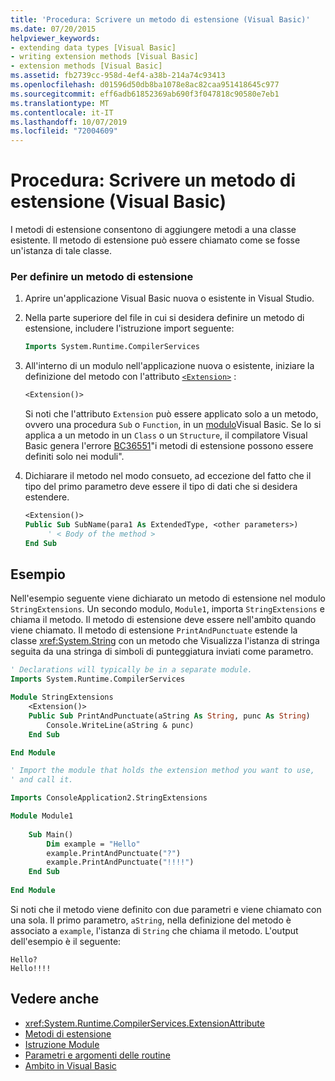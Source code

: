 ```yaml
---
title: 'Procedura: Scrivere un metodo di estensione (Visual Basic)'
ms.date: 07/20/2015
helpviewer_keywords:
- extending data types [Visual Basic]
- writing extension methods [Visual Basic]
- extension methods [Visual Basic]
ms.assetid: fb2739cc-958d-4ef4-a38b-214a74c93413
ms.openlocfilehash: d01596d50db8ba1078e8ac82caa951418645c977
ms.sourcegitcommit: eff6adb61852369ab690f3f047818c90580e7eb1
ms.translationtype: MT
ms.contentlocale: it-IT
ms.lasthandoff: 10/07/2019
ms.locfileid: "72004609"
---
```

# <a name="how-to-write-an-extension-method-visual-basic"></a>Procedura: Scrivere un metodo di estensione (Visual Basic)

I metodi di estensione consentono di aggiungere metodi a una classe esistente. Il metodo di estensione può essere chiamato come se fosse un'istanza di tale classe.

### <a name="to-define-an-extension-method"></a>Per definire un metodo di estensione

1. Aprire un'applicazione Visual Basic nuova o esistente in Visual Studio.

2. Nella parte superiore del file in cui si desidera definire un metodo di estensione, includere l'istruzione import seguente:

    ```vb
    Imports System.Runtime.CompilerServices
    ```

3. All'interno di un modulo nell'applicazione nuova o esistente, iniziare la definizione del metodo con l'attributo [`<Extension>`](xref:System.Runtime.CompilerServices.ExtensionAttribute) :

    ```vb
    <Extension()>
    ```
 
   Si noti che l'attributo `Extension` può essere applicato solo a un metodo, ovvero una procedura `Sub` o `Function`, in un [modulo](../../../language-reference/statements/module-statement.md)Visual Basic. Se lo si applica a un metodo in un `Class` o un `Structure`, il compilatore Visual Basic genera l'errore [BC36551](../../../misc/bc36551.md)"i metodi di estensione possono essere definiti solo nei moduli".

4. Dichiarare il metodo nel modo consueto, ad eccezione del fatto che il tipo del primo parametro deve essere il tipo di dati che si desidera estendere.

    ```vb
    <Extension()>
    Public Sub SubName(para1 As ExtendedType, <other parameters>)
         ' < Body of the method >
    End Sub
    ```

## <a name="example"></a>Esempio

 Nell'esempio seguente viene dichiarato un metodo di estensione nel modulo `StringExtensions`. Un secondo modulo, `Module1`, importa `StringExtensions` e chiama il metodo. Il metodo di estensione deve essere nell'ambito quando viene chiamato. Il metodo di estensione `PrintAndPunctuate` estende la classe <xref:System.String> con un metodo che Visualizza l'istanza di stringa seguita da una stringa di simboli di punteggiatura inviati come parametro.
  
```vb
' Declarations will typically be in a separate module.
Imports System.Runtime.CompilerServices

Module StringExtensions
    <Extension()>
    Public Sub PrintAndPunctuate(aString As String, punc As String)
        Console.WriteLine(aString & punc)
    End Sub

End Module
```

```vb
' Import the module that holds the extension method you want to use,
' and call it.

Imports ConsoleApplication2.StringExtensions

Module Module1
  
    Sub Main()
        Dim example = "Hello"
        example.PrintAndPunctuate("?")
        example.PrintAndPunctuate("!!!!")
    End Sub
    
End Module
```
  
 Si noti che il metodo viene definito con due parametri e viene chiamato con una sola. Il primo parametro, `aString`, nella definizione del metodo è associato a `example`, l'istanza di `String` che chiama il metodo. L'output dell'esempio è il seguente:
  
 ```console
 Hello?
 Hello!!!!
 ```
  
## <a name="see-also"></a>Vedere anche

- <xref:System.Runtime.CompilerServices.ExtensionAttribute>
- [Metodi di estensione](extension-methods.md)
- [Istruzione Module](../../../language-reference/statements/module-statement.md)
- [Parametri e argomenti delle routine](procedure-parameters-and-arguments.md)
- [Ambito in Visual Basic](../declared-elements/scope.md)
